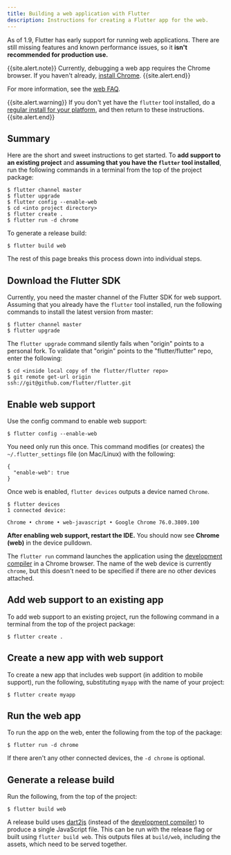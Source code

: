 ```yaml
---
title: Building a web application with Flutter
description: Instructions for creating a Flutter app for the web.
---
```


As of 1.9, Flutter has early support for running web
applications. There are still missing features and known
performance issues, so it
**isn't recommended for production use.**

{{site.alert.note}}
  Currently, debugging a web app requires the
  Chrome browser. If you haven't already,
  [install Chrome][].
{{site.alert.end}}

For more information, see the [web FAQ][].

{{site.alert.warning}}
  If you don't yet have the `flutter` tool installed,
  do a [regular install for your platform][], and then 
  return to these instructions.
{{site.alert.end}}

## Summary

Here are the short and sweet instructions to get started.
To **add support to an existing project** and
**assuming that you have the `flutter` tool installed**,
run the following commands in a terminal from the
top of the project package:

```terminal
$ flutter channel master
$ flutter upgrade
$ flutter config --enable-web
$ cd <into project directory>
$ flutter create .
$ flutter run -d chrome
```

To generate a release build:

```terminal
$ flutter build web
```

The rest of this page breaks this process down
into individual steps.

## Download the Flutter SDK

Currently, you need the master channel of the Flutter SDK
for web support. Assuming that you already have the
`flutter` tool installed, run the following commands
to install the latest version from master:

```terminal
$ flutter channel master
$ flutter upgrade
```

The `flutter upgrade` command silently fails
when "origin" points to a personal fork.
To validate that "origin" points to the
"flutter/flutter" repo, enter the following:

```terminal
$ cd <inside local copy of the flutter/flutter repo>
$ git remote get-url origin
ssh://git@github.com/flutter/flutter.git
```

## Enable web support

Use the config command to enable web support:

```terminal
$ flutter config --enable-web
```

You need only run this once.
This command modifies (or creates) the
`~/.flutter_settings` file (on Mac/Linux)
with the following:

```shell
{
  "enable-web": true
}
```

Once web is enabled,
`flutter devices` outputs a device named `Chrome`.

```terminal
$ flutter devices
1 connected device:

Chrome • chrome • web-javascript • Google Chrome 76.0.3809.100
```

**After enabling web support, restart the IDE.**
You should now see **Chrome (web)** in the device pulldown.

The `flutter run` command launches the application using the
[development compiler][] in a Chrome browser.
The name of the web device is currently `chrome`,
but this doesn't need to be specified
if there are no other devices attached.

## Add web support to an existing app

To add web support to an existing project,
run the following command in a terminal
from the top of the project package:

```terminal
$ flutter create .
```

## Create a new app with web support

To create a new app that includes web support
(in addition to mobile support), run the following,
substituting `myapp` with the name of your project:

```terminal
$ flutter create myapp
```

## Run the web app

To run the app on the web, enter the following
from the top of the package:

```terminal
$ flutter run -d chrome
```

If there aren't any other connected devices,
the `-d chrome` is optional.

## Generate a release build

Run the following, from the top of the project:

```terminal
$ flutter build web
```

A release build uses [dart2js][] (instead of
the [development compiler][]) to produce a single
JavaScript file.  This can be run with the release flag
or built using `flutter build web`. This outputs files at
`build/web`, including the assets, which need to be served together.



[dart2js]: https://dart.dev/tools/dart2js
[development compiler]: https://dart.dev/tools/dartdevc
[web FAQ]: /docs/development/platform-integration/web
[install Chrome]: https://www.google.com/chrome/
[regular install for your platform]: https://flutter.dev/docs/get-started/install
